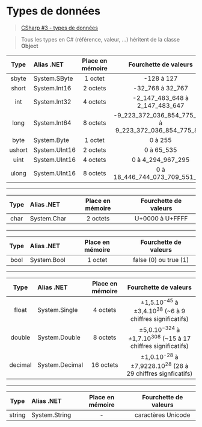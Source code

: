 # Types de données

> [CSharp #3 - types de données](https://www.youtube.com/watch?v=T4D2a2gbxYc)

> Tous les types en C# (référence, valeur, ...) héritent de la classe **Object**

|Type|Alias .NET|Place en mémoire|Fourchette de valeurs|
|:--:|:--|:--:|:--:|
|sbyte|System.SByte|1 octet|-128 à 127|
|short|System.Int16|2 octets|-32_768 à 32_767|
|int|System.Int32|4 octets|-2_147_483_648 à 2_147_483_647|
|long|System.Int64|8 octets|-9_223_372_036_854_775_808 à 9_223_372_036_854_775_807|
|byte|System.Byte|1 octet|0 à 255|
|ushort|System.UInt16|2 octets|0 à 65_535|
|uint|System.UInt16|4 octets|0 à 4_294_967_295|
|ulong|System.UInt16|8 octets|0 à 18_446_744_073_709_551_615|

---

|Type|Alias .NET|Place en mémoire|Fourchette de valeurs|
|:--:|:--|:--:|:--:|
|char|System.Char|2 octets|U+0000 à U+FFFF|

---

|Type|Alias .NET|Place en mémoire|Fourchette de valeurs|
|:--:|:--|:--:|:--:|
|bool|System.Bool|1 octet|false (0) ou true (1)|

---

|Type|Alias .NET|Place en mémoire|Fourchette de valeurs|
|:--:|:--|:--:|:--:|
|float|System.Single|4 octets|±1,5.10<sup>−45</sup> à ±3,4.10<sup>38</sup> (~6 à 9 chiffres significatifs)|
|double|System.Double|8 octets|±5,0.10<sup>−324</sup> à ±1,7.10<sup>308</sup> (~15 à 17 chiffres significatifs)|
|decimal|System.Decimal|16 octets|±1,0.10<sup>-28</sup> à ±7,9228.10<sup>28</sup> (28 à 29 chiffres signficatifs)|

---

|Type|Alias .NET|Place en mémoire|Fourchette de valeurs|
|:--:|:--|:--:|:--:|
|string|System.String|-|caractères Unicode|
